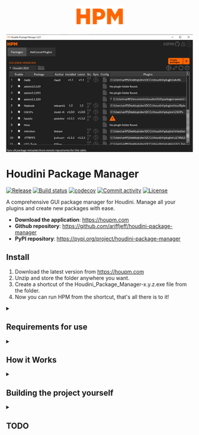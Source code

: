 <p align="center">
  <img width="125" src="https://raw.githubusercontent.com/ariffjeff/houdini-package-manager/main/docs/static/hpm.svg">
</p style = "margin-bottom: 2rem;">

<p align="center">
  <img width="700" src="https://raw.githubusercontent.com/ariffjeff/houdini-package-manager/main/docs/static/hpm_screenshot.png">
</p style = "margin-bottom: 2rem;">

# Houdini Package Manager

[![Release](https://img.shields.io/github/v/release/ariffjeff/houdini-package-manager)](https://img.shields.io/github/v/release/ariffjeff/houdini-package-manager)
[![Build status](https://img.shields.io/github/actions/workflow/status/ariffjeff/houdini-package-manager/main.yml?branch=main)](https://github.com/ariffjeff/houdini-package-manager/actions/workflows/main.yml?query=branch%3Amain)
[![codecov](https://codecov.io/gh/ariffjeff/houdini-package-manager/branch/main/graph/badge.svg)](https://codecov.io/gh/ariffjeff/houdini-package-manager)
[![Commit activity](https://img.shields.io/github/commit-activity/m/ariffjeff/houdini-package-manager)](https://img.shields.io/github/commit-activity/m/ariffjeff/houdini-package-manager)
[![License](https://img.shields.io/github/license/ariffjeff/houdini-package-manager)](https://img.shields.io/github/license/ariffjeff/houdini-package-manager)

A comprehensive GUI package manager for Houdini. Manage all your plugins and create new packages with ease.

- **Download the application**: <https://houpm.com>
- **Github repository**: <https://github.com/ariffjeff/houdini-package-manager>
- **PyPI repository**: <https://pypi.org/project/houdini-package-manager>

## Install
1. Download the latest version from https://houpm.com
2. Unzip and store the folder anywhere you want.
3. Create a shortcut of the Houdini_Package_Manager-x.y.z.exe file from the folder.
4. Now you can run HPM from the shortcut, that's all there is to it!


<details>
<summary><h2>Requirements for use</h2></summary>

- Windows (`.exe` distributable)
    - Only tested on Windows 10.
- Houdini 19.5+ (older versions untested)
- A supported version of Houdini must be installed for HPM to launch successfully.
- An internet connection for the package GitHub syncing features.
- In very unlikely situations, a version >= Houdini 20.0.x with [patch(es) pertaining to `hconfig.exe`](https://www.sidefx.com/changelog/?journal=&categories=&body=hconfig&version=&build_min=&build_max=&show_versions=on&show_compatibility=on&items_per_page=).
    - Unfortunately specific user package configurations (`.json` files) cause a program called `hconfig.exe` that ships with Houdini to hang and fail to return valid data, which HPM needs in order to function. I am working with SideFX to fix the issue but in this unlikely scenario HPM might fail to launch or will display that you are missing packages. Make sure you have an up to date version of Houdini with a relevant patch if this applies to you.
</details>

<details>
<summary><h2>How it Works</h2></summary>
HPM is a Python application that basically grabs your plugins' package config files and converts them into a nice UI with a bunch of useful functionality.

#### 1. On a high level, HPM does this for all installed versions of Houdini it finds upon startup:
1. Gets Houdini's environment variable key value pairs.
1. Gets the raw json package config data (some values might contain variables), typically found in `/packages`.
1. Uses the Houdini environment variables to resolve the package config variables. The data as a whole is also simplified.
1. Creates arbitrary objects from this resolved package config/plugin data.
1. Converts this package/plugin data into a Pyside6 UI with accompanying functionality.
1. This is all then built into an executable with `Pyinstaller`.

#### 2. Creating package configs for new plugins:
- You can create new package configs for plugins you have downloaded to quickly get them into Houdini hassle free.
- HPM takes the plugin folder path, HDA, or script you provide it and simply creates a new package config from a template, and puts it in `/packages`.
</details>

<details>
<summary><h2>Building the project yourself</h2></summary>
Note: This project was primarily tested with Python 3.9.10 and 3.10.10 on Windows 10.

1. Install the [Poetry dependency manager](https://python-poetry.org/docs/#installing-with-the-official-installer) (using either of the CLI commands).
1. Clone [HPM](https://github.com/ariffjeff/houdini-package-manager)
    1. Open a terminal, and `cd` to it.
1. Do `poetry install`
1. Make your code changes and commit them
    - If you're adding other files/images/vectors/etc., put them somewhere appropriate in `houdini_package_manager/resources/`
1. Version bump (optional)
    - Automatic version bump: 
        1. Do `poetry version minor`. Use `major` or `patch` in place of `minor` if appropriate. These will automatically be updated:
            1. `pyproject.toml`
            2. `__version__` in `__init__.py`. (if the Poetry [poetry-bumpversion](https://pypi.org/project/poetry-bumpversion/) plugin is installed)
            3. The relevant HTML in `houpm.com`. (auto updated later by `make prepare`)
            4. The final executable and .zip file/folder names. (auto updated later by `make prepare`)
    - Manual version bump:
        1. Do `poetry version 1.2.3`
    - Commit the version bump later along with a new build (keep reading next steps).
1. Do `make prepare`
    -  This does all the final build management automatically by running a bunch of other commands.
    - Review these make commands only if you need to use them individually...
    1. `make test` runs the project pytests. Skip them with `make prepare TEST=0`
    1. `make build-exe` builds the project. It will appear in `dist/`
        - `resources/` is copied to the build folder automatically so you don't have to worry about it.
        - The build folder and .exe name is determined by the version number set by the result of `poetry version ...` (referenced in the Makefile)
    1. `make zip` zips the build in `dist/`
    1. `make dist-move` creates a copy of the dist build in the HouPM website dist_hpm folder.
    1. `make update-houpm` updates HPM version html in houpm website.
1. Run/test the build (sanity check)
    1. Run the build
        - Different methods:
            1. Go to `dist/`, find the .exe and run it.
            2. Or do `make run-exe`.
                - Be aware this doesn't run it directly in the folder its in, which can lead to the issue of relative file paths not being able to find the files they're targetting if the paths have been set improperly... i.e. images failing to load. Make sure you set file paths with `utils.epath()` which automatically handles relative paths correctly for both the dev and build environment.
    1. If you get unexpected behavior, HPM fails to start up, or a crash:
        1. Check the app folder for a .log crash file.
            - Crash log files are currently timestamped/created immediately upon exe run. If HPM is closed normally (not from a crash and not via the debug console) then the log file will be deleted.
        1. Do `make build-exe-log` to make an exe that displays a debug console on run. Run the exe normally (not via a `make` command) to get the console to display. If any errors occur, you can inspect them in the console.
1. Commit 
    - Commit both the version bump (mentioned before) and the new build .zip together.
    - The commit message should just be the version number (e.g. `1.3.2`) for convention.
    - Try not to commit anything else with these for simplicity.
1. Tag the commit
    - The tag name should be the version number (e.g. `1.3.2`) for convention.
    - You can do this by right clicking the commit if you're using a GUI like [GitHub Desktop](https://desktop.github.com/).
1. Push and pull request
    1. Name the pull request the version number (e.g. `1.3.2`).
    1. Merge to the relevant branch.
    - Hopefully you haven't pushed directly to main.
1. Create a new release
    1. On GitHub, go to Releases.
    1. Select the tag version number (e.g. `1.3.2`) from the dropdown.
    1. Name the title the same version number.
    1. Click `Generate release notes`.
    1. Add any extra descriptive changes for this release.
    1. Click publish.
        - PyPI will automatically be updated with the new HPM version via a GitHub action.
</details>

<details>
<summary><h2>TODO</h2></summary>

### Priority bugs

- HPM should warn the user if a .json file contains the "path" in-place-of/next to "HOUDINI_PATH" key since "path" is now deprecated by SESI according to their documentation. Or just auto merge "path" value with "HOUDINI_PATH" value (ignore duplicate paths) - (changing the actual json file to remove "path" in favor of "HOUDINI_PATH"). "hpath" technically should work as well but I couldn't get it to work.
- unchecking config button dissappears plugin path, even if actual config json is not set to false

### Features:

- node tree view editing of package/script/otl dependencies for each houdini version
- warning dialog for about to overwrite package config when creating a package
- allow HPM to find loose otls and scripts that aren't in a folder
- easy editing of houdini env vars
- pref pane to disable auto update
- refresh package tables when new packages created
- ability to delete package table items
- give option to use existing .json package config created by plugin dev instead of using default template
- the other meta header data
- sort table by rows
- status log history (executed actions only)
- donations link
- ability to easily set most of the top-level variables ("load_package_once", etc.)
- See what versions of houdini a package is in from a glance.
- button that finds new installs of houdini (it might already do this? or just restart the app)
- packages with houdini patch version specifications should be represented visually somehow
- proper svg color changing: https://stackoverflow.com/questions/33512884/pyside-change-color-or-opacity-of-svg-in-qicon
- create tables scripts and OTLs not directly a part of any package
- search bar for packages - isolates row in table (for when you have a lot of packages)

### Bugs
- class `PackageConfig`:
    - search paths for plugin HDAs (\otls)
- `_get_houdini_paths()` does not account for linux/macos
- `packages_table.py`
    - utilize `_main.json` to locate loose HDAs and scripts that aren't actual plugin packages
</details>
